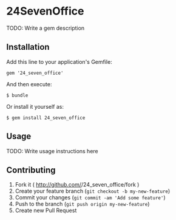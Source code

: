 # 24SevenOffice

TODO: Write a gem description

## Installation

Add this line to your application's Gemfile:

    gem '24_seven_office'

And then execute:

    $ bundle

Or install it yourself as:

    $ gem install 24_seven_office

## Usage

TODO: Write usage instructions here

## Contributing

1. Fork it ( http://github.com/<my-github-username>/24_seven_office/fork )
2. Create your feature branch (`git checkout -b my-new-feature`)
3. Commit your changes (`git commit -am 'Add some feature'`)
4. Push to the branch (`git push origin my-new-feature`)
5. Create new Pull Request
